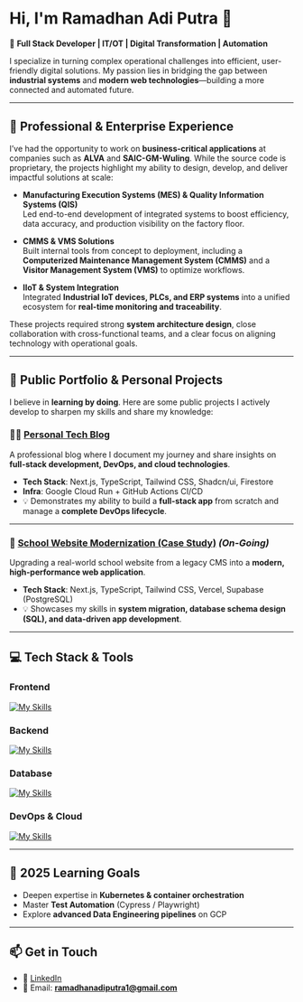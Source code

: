 # Hi, I'm Ramadhan Adi Putra 👋  

🚀 **Full Stack Developer | IT/OT | Digital Transformation | Automation**  

I specialize in turning complex operational challenges into efficient, user-friendly digital solutions. My passion lies in bridging the gap between **industrial systems** and **modern web technologies**—building a more connected and automated future.  

---

## 🏢 Professional & Enterprise Experience  

I’ve had the opportunity to work on **business-critical applications** at companies such as **ALVA** and **SAIC-GM-Wuling**. While the source code is proprietary, the projects highlight my ability to design, develop, and deliver impactful solutions at scale:  

- **Manufacturing Execution Systems (MES) & Quality Information Systems (QIS)**  
  Led end-to-end development of integrated systems to boost efficiency, data accuracy, and production visibility on the factory floor.  

- **CMMS & VMS Solutions**  
  Built internal tools from concept to deployment, including a **Computerized Maintenance Management System (CMMS)** and a **Visitor Management System (VMS)** to optimize workflows.  

- **IIoT & System Integration**  
  Integrated **Industrial IoT devices, PLCs, and ERP systems** into a unified ecosystem for **real-time monitoring and traceability**.  

These projects required strong **system architecture design**, close collaboration with cross-functional teams, and a clear focus on aligning technology with operational goals.  

---

## 🚀 Public Portfolio & Personal Projects  

I believe in **learning by doing**. Here are some public projects I actively develop to sharpen my skills and share my knowledge:  

### 👨‍💻 [Personal Tech Blog](https://ramadhans.my.id)  
A professional blog where I document my journey and share insights on **full-stack development, DevOps, and cloud technologies**.  
- **Tech Stack**: Next.js, TypeScript, Tailwind CSS, Shadcn/ui, Firestore  
- **Infra**: Google Cloud Run + GitHub Actions CI/CD  
- 💡 Demonstrates my ability to build a **full-stack app** from scratch and manage a **complete DevOps lifecycle**.  

---

### 🏫 [School Website Modernization (Case Study)](http://libmicikarang.sch.id) *(On-Going)*  
Upgrading a real-world school website from a legacy CMS into a **modern, high-performance web application**.  
- **Tech Stack**: Next.js, TypeScript, Tailwind CSS, Vercel, Supabase (PostgreSQL)  
- 💡 Showcases my skills in **system migration, database schema design (SQL), and data-driven app development**.  

---

## 💻 Tech Stack & Tools  

### **Frontend**  
[![My Skills](https://skillicons.dev/icons?i=js,react,nextjs,ts,tailwind,threejs)](https://rmdhn.pages.dev)  

### **Backend**  
[![My Skills](https://skillicons.dev/icons?i=js,py,nodejs,express,laravel,sequelize,prisma)](https://rmdhn.pages.dev)  

### **Database**  
[![My Skills](https://skillicons.dev/icons?i=mysql,postgres,supabase,firebase,influxdb)](https://rmdhn.pages.dev)  

### **DevOps & Cloud**  
[![My Skills](https://skillicons.dev/icons?i=gcp,aws,docker,git,github,gitlab,githubactions,nginx,cloudflare)](https://rmdhn.pages.dev)  

---

## 🌱 2025 Learning Goals  

- Deepen expertise in **Kubernetes & container orchestration**  
- Master **Test Automation** (Cypress / Playwright)  
- Explore **advanced Data Engineering pipelines** on GCP  

---

## 📫 Get in Touch  

- 💼 [LinkedIn](https://www.linkedin.com/in/ramadhanadi/)  
- 📧 Email: **ramadhanadiputra1@gmail.com**  
